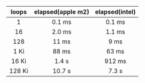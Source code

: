 | loops  | elapsed(apple m2) | elapsed(intel) |
|:------:|:-----------------:|:--------------:|
| 1      |  0.1 ms           |   0.1 ms       |
| 16     |  2.0 ms           |   1.1 ms       |
| 128    | 11   ms           |   9   ms       |
| 1 Ki   | 88   ms           |  63   ms       |
| 16 Ki  |  1.4 s            | 912   ms       |
| 128 Ki | 10.7 s            | 7.3   s        |
